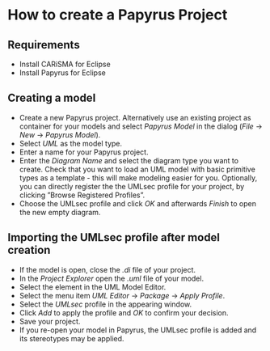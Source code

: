 # How to create a Papyrus Project

## Requirements
- Install CARiSMA for Eclipse
- Install Papyrus for Eclipse


## Creating a model
- Create a new Papyrus project. Alternatively use an existing project as container for your models and select *Papyrus Model* in the dialog (*File* → *New* → *Papyrus Model*).
- Select *UML* as the model type.
- Enter a name for your Papyrus project.
- Enter the *Diagram Name* and select the diagram type you want to create. Check that you want to load an UML model with basic primitive types as a template - this will make modeling easier for you. Optionally, you can directly register the the UMLsec profile for your project, by clicking ”Browse Registered Profiles”.
- Choose the UMLsec profile and click *OK* and afterwards *Finish* to open the new empty diagram.


## Importing the UMLsec profile after model creation
- If the model is open, close the *.di* file of your project.
- In the *Project Explorer* open the *.uml* file of your model.
- Select the <Model> element in the UML Model Editor.
- Select the menu item *UML Editor* → *Package* → *Apply Profile*.
- Select the *UMLsec* profile in the appearing window.
- Click *Add* to apply the profile and *OK* to confirm your decision.
- Save your project.
- If you re-open your model in Papyrus, the UMLsec profile is added and its stereotypes may be applied.
